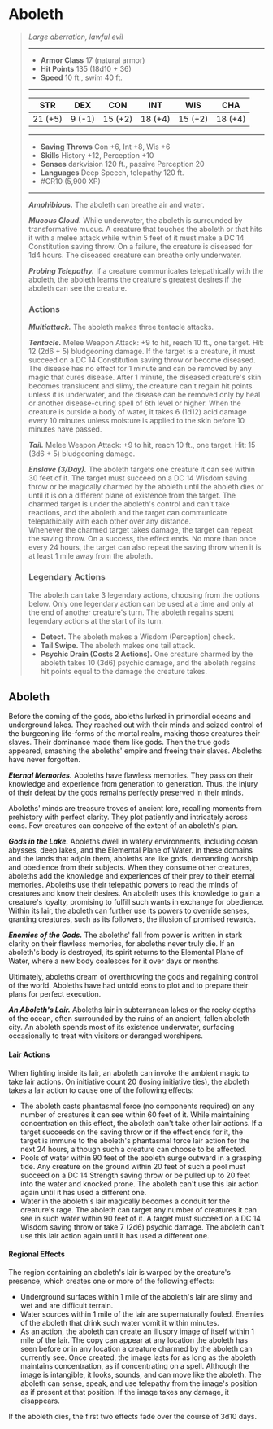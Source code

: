 # Aboleth
>*Large aberration, lawful evil*
>___
>- **Armor Class** 17 (natural armor)
>- **Hit Points** 135 (18d10 + 36)
>- **Speed** 10 ft., swim 40 ft.
>___
>|STR|DEX|CON|INT|WIS|CHA|
>|:---:|:---:|:---:|:---:|:---:|:---:|
>|21 (+5)|9 (-1)|15 (+2)|18 (+4)|15 (+2)|18 (+4)|
>___
>- **Saving Throws** Con +6, Int +8, Wis +6
>- **Skills** History +12, Perception +10
>- **Senses** darkvision 120 ft., passive Perception 20
>- **Languages** Deep Speech, telepathy 120 ft.
>- #CR10 (5,900 XP)
>___
>***Amphibious.*** The aboleth can breathe air and water.  
>
>***Mucous Cloud.*** While underwater, the aboleth is surrounded by transformative mucus. A creature that touches the aboleth or that hits it with a melee attack while within 5 feet of it must make a DC 14 Constitution saving throw. On a failure, the creature is diseased for 1d4 hours. The diseased creature can breathe only underwater.  
>
>***Probing Telepathy.*** If a creature communicates telepathically with the aboleth, the aboleth learns the creature's greatest desires if the aboleth can see the creature.  
>
>### Actions
>***Multiattack.*** The aboleth makes three tentacle attacks.  
>
>***Tentacle.*** Melee Weapon Attack: +9 to hit, reach 10 ft., one target. Hit: 12 (2d6 + 5) bludgeoning damage. If the target is a creature, it must succeed on a DC 14 Constitution saving throw or become diseased. The disease has no effect for 1 minute and can be removed by any magic that cures disease. After 1 minute, the diseased creature's skin becomes translucent and slimy, the creature can't regain hit points unless it is underwater, and the disease can be removed only by heal or another disease-curing spell of 6th level or higher. When the creature is outside a body of water, it takes 6 (1d12) acid damage every 10 minutes unless moisture is applied to the skin before 10 minutes have passed.  
>
>***Tail.*** Melee Weapon Attack: +9 to hit, reach 10 ft., one target. Hit: 15 (3d6 + 5) bludgeoning damage.  
>
>***Enslave (3/Day).*** The aboleth targets one creature it can see within 30 feet of it. The target must succeed on a DC 14 Wisdom saving throw or be magically charmed by the aboleth until the aboleth dies or until it is on a different plane of existence from the target. The charmed target is under the aboleth's control and can't take reactions, and the aboleth and the target can communicate telepathically with each other over any distance.  
>Whenever the charmed target takes damage, the target can repeat the saving throw. On a success, the effect ends. No more than once every 24 hours, the target can also repeat the saving throw when it is at least 1 mile away from the aboleth.  
>
>### Legendary Actions
>The aboleth can take 3 legendary actions, choosing from the options below. Only one legendary action can be used at a time and only at the end of another creature's turn. The aboleth regains spent legendary actions at the start of its turn.
>
>- **Detect.** The aboleth makes a Wisdom (Perception) check.
>- **Tail Swipe.** The aboleth makes one tail attack.
>- **Psychic Drain (Costs 2 Actions).** One creature charmed by the aboleth takes 10 (3d6) psychic damage, and the aboleth regains hit points equal to the damage the creature takes.

## Aboleth

Before the coming of the gods, aboleths lurked in primordial oceans and underground lakes. They reached out with their minds and seized control of the burgeoning life-forms of the mortal realm, making those creatures their slaves. Their dominance made them like gods. Then the true gods appeared, smashing the aboleths' empire and freeing their slaves. Aboleths have never forgotten.

***Eternal Memories.*** Aboleths have flawless memories. They pass on their knowledge and experience from generation to generation. Thus, the injury of their defeat by the gods remains perfectly preserved in their minds.

Aboleths' minds are treasure troves of ancient lore, recalling moments from prehistory with perfect clarity. They plot patiently and intricately across eons. Few creatures can conceive of the extent of an aboleth's plan.

***Gods in the Lake.***  Aboleths dwell in watery environments, including ocean abysses, deep lakes, and the Elemental Plane of Water. In these domains and the lands that adjoin them, aboleths are like gods, demanding worship and obedience from their subjects. When they consume other creatures, aboleths add the knowledge and experiences of their prey to their eternal memories. Aboleths use their telepathic powers to read the minds of creatures and know their desires. An aboleth uses this knowledge to gain a creature's loyalty, promising to fulfill such wants in exchange for obedience. Within its lair, the aboleth can further use its powers to override senses, granting creatures, such as its followers, the illusion of promised rewards.

***Enemies of the Gods.*** The aboleths' fall from power is written in stark clarity on their flawless memories, for aboleths never truly die. If an aboleth's body is destroyed, its spirit returns to the Elemental Plane of Water, where a new body coalesces for it over days or months.

Ultimately, aboleths dream of overthrowing the gods and regaining control of the world. Aboleths have had untold eons to plot and to prepare their plans for perfect execution.

***An Aboleth's Lair.*** Aboleths lair in subterranean lakes or the rocky depths of the ocean, often surrounded by the ruins of an ancient, fallen aboleth city. An aboleth spends most of its existence underwater, surfacing occasionally to treat with visitors or deranged worshipers.

#### Lair Actions
When fighting inside its lair, an aboleth can invoke the ambient magic to take lair actions. On initiative count 20 (losing initiative ties), the aboleth takes a lair action to cause one of the following effects:

- The aboleth casts phantasmal force (no components required) on any number of creatures it can see within 60 feet of it. While maintaining concentration on this effect, the aboleth can't take other lair actions. If a target succeeds on the saving throw or if the effect ends for it, the target is immune to the aboleth's phantasmal force lair action for the next 24 hours, although such a creature can choose to be affected.
- Pools of water within 90 feet of the aboleth surge outward in a grasping tide. Any creature on the ground within 20 feet of such a pool must succeed on a DC 14 Strength saving throw or be pulled up to 20 feet into the water and knocked prone. The aboleth can't use this lair action again until it has used a different one.
- Water in the aboleth's lair magically becomes a conduit for the creature's rage. The aboleth can target any number of creatures it can see in such water within 90 feet of it. A target must succeed on a DC 14 Wisdom saving throw or take 7 (2d6) psychic damage. The aboleth can't use this lair action again until it has used a different one.

#### Regional Effects
The region containing an aboleth's lair is warped by the creature's presence, which creates one or more of the following effects:

- Underground surfaces within 1 mile of the aboleth's lair are slimy and wet and are difficult terrain.
- Water sources within 1 mile of the lair are supernaturally fouled. Enemies of the aboleth that drink such water vomit it within minutes.
- As an action, the aboleth can create an illusory image of itself within 1 mile of the lair. The copy can appear at any location the aboleth has seen before or in any location a creature charmed by the aboleth can currently see. Once created, the image lasts for as long as the aboleth maintains concentration, as if concentrating on a spell. Although the image is intangible, it looks, sounds, and can move like the aboleth. The aboleth can sense, speak, and use telepathy from the image's position as if present at that position. If the image takes any damage, it disappears.

If the aboleth dies, the first two effects fade over the course of 3d10 days.